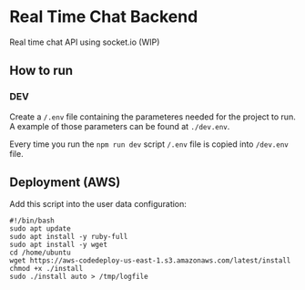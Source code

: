 # Real Time Chat Backend
Real time chat API using socket.io (WIP)

## How to run
### DEV
Create a `/.env` file containing the parameteres needed for the project to run. A example of those parameters can be found at `./dev.env`.

Every time you run the `npm run dev` script `/.env` file is copied into `/dev.env` file.

## Deployment (AWS)
Add this script into the user data configuration:
```
#!/bin/bash
sudo apt update
sudo apt install -y ruby-full
sudo apt install -y wget
cd /home/ubuntu
wget https://aws-codedeploy-us-east-1.s3.amazonaws.com/latest/install
chmod +x ./install
sudo ./install auto > /tmp/logfile
```